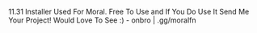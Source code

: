 ﻿11.31 Installer Used For Moral. Free To Use and If You Do Use It Send Me Your Project! Would Love To See :) - onbro | .gg/moralfn